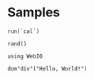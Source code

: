 # Samples

```@example a
run(`cal`)
```

```@live b
rand()
```

```@live b
using WebIO

dom"div"("Hello, World!")
```
